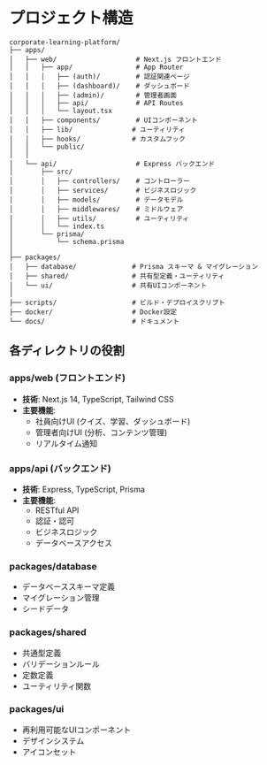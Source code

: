 # プロジェクト構造

```
corporate-learning-platform/
├── apps/
│   ├── web/                    # Next.js フロントエンド
│   │   ├── app/                # App Router
│   │   │   ├── (auth)/         # 認証関連ページ
│   │   │   ├── (dashboard)/    # ダッシュボード
│   │   │   ├── (admin)/        # 管理者画面
│   │   │   ├── api/            # API Routes
│   │   │   └── layout.tsx
│   │   ├── components/         # UIコンポーネント
│   │   ├── lib/               # ユーティリティ
│   │   ├── hooks/             # カスタムフック
│   │   └── public/
│   │
│   └── api/                    # Express バックエンド
│       ├── src/
│       │   ├── controllers/    # コントローラー
│       │   ├── services/       # ビジネスロジック
│       │   ├── models/         # データモデル
│       │   ├── middlewares/    # ミドルウェア
│       │   ├── utils/          # ユーティリティ
│       │   └── index.ts
│       └── prisma/
│           └── schema.prisma
│
├── packages/
│   ├── database/              # Prisma スキーマ & マイグレーション
│   ├── shared/                # 共有型定義・ユーティリティ
│   └── ui/                    # 共有UIコンポーネント
│
├── scripts/                   # ビルド・デプロイスクリプト
├── docker/                    # Docker設定
└── docs/                      # ドキュメント
```

## 各ディレクトリの役割

### apps/web (フロントエンド)
- **技術**: Next.js 14, TypeScript, Tailwind CSS
- **主要機能**: 
  - 社員向けUI (クイズ、学習、ダッシュボード)
  - 管理者向けUI (分析、コンテンツ管理)
  - リアルタイム通知

### apps/api (バックエンド)
- **技術**: Express, TypeScript, Prisma
- **主要機能**:
  - RESTful API
  - 認証・認可
  - ビジネスロジック
  - データベースアクセス

### packages/database
- データベーススキーマ定義
- マイグレーション管理
- シードデータ

### packages/shared
- 共通型定義
- バリデーションルール
- 定数定義
- ユーティリティ関数

### packages/ui
- 再利用可能なUIコンポーネント
- デザインシステム
- アイコンセット